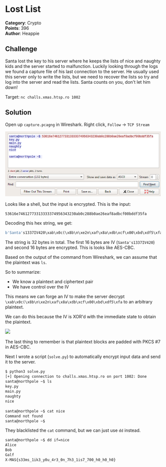# Lost List

**Category**: Crypto \
**Points**: 396 \
**Author**: Heappie

## Challenge

Santa lost the key to his server where he keeps the lists of nice and naughty
kids and the server started to malfunction. Luckily looking through the logs we
found a capture file of his last connection to the server. He usually used this
server only to write the lists, but we need to recover the lists so try and log
into the server and read the lists. Santa counts on you, don't let him down!

Target: `nc challs.xmas.htsp.ro 1002`

## Solution

Open up `capture.pcagng` in Wireshark.
Right click, `Follow` -> `TCP Stream`

![](s.png)

Looks like a shell, but the input is encrypted.
This is the input:
```
53616e74612773313333374956343230ab0c288b0ae26eaf8adbcf00bddf35fa
```

Decoding this hex string, we get:
```python
b'Santa's1337IV420\xab\x0c(\x8b\n\xe2n\xaf\x8a\xdb\xcf\x00\xbd\xdf5\xfa'
```

The string is 32 bytes in total.
The first 16 bytes are IV (`Santa's1337IV420`) and second 16 bytes are encrypted.
This is looks like AES-CBC.

Based on the output of the command from Wireshark, we can assume that the
plaintext was `ls`.

So to summarize:
- We know a plaintext and ciphertext pair
- We have control over the IV

This means we can forge an IV to make the server decrypt
`\xab\x0c(\x8b\n\xe2n\xaf\x8a\xdb\xcf\x00\xbd\xdf5\xfa` to an arbitrary
plaintext.

We can do this because the IV is XOR'd with the immediate state to obtain the
plaintext.

![](https://aresxcyber.github.io/static/media/cbc.5946c325.png)

The last thing to remember is that plaintext blocks are padded with PKCS #7 in
AES-CBC.

Next I wrote a script (`solve.py`) to automatically encrypt input data and send
it to the server.
```
$ python3 solve.py
[+] Opening connection to challs.xmas.htsp.ro on port 1002: Done
santa@northpole ~$ ls
key.py
main.py
naughty
nice

santa@northpole ~$ cat nice
Command not found
santa@northpole ~$
```

They blacklisted the `cat` command, but we can just use `dd` instead.
```
santa@northpole ~$ dd if=nice
Alice
Bob
Galf
X-MAS{s33ms_1ik3_y0u_4r3_0n_7h3_1is7_700_h0_h0_h0}
```
